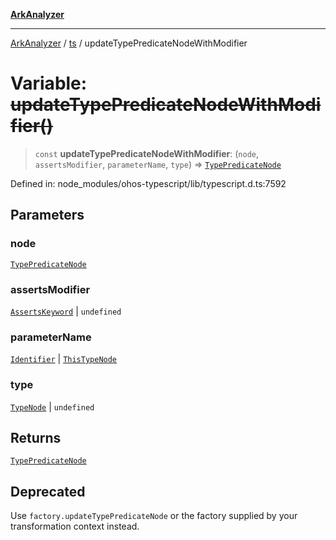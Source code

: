[**ArkAnalyzer**](../../../../README.md)

***

[ArkAnalyzer](../../../../globals.md) / [ts](../README.md) / updateTypePredicateNodeWithModifier

# Variable: ~~updateTypePredicateNodeWithModifier()~~

> `const` **updateTypePredicateNodeWithModifier**: (`node`, `assertsModifier`, `parameterName`, `type`) => [`TypePredicateNode`](../interfaces/TypePredicateNode.md)

Defined in: node\_modules/ohos-typescript/lib/typescript.d.ts:7592

## Parameters

### node

[`TypePredicateNode`](../interfaces/TypePredicateNode.md)

### assertsModifier

[`AssertsKeyword`](../type-aliases/AssertsKeyword.md) | `undefined`

### parameterName

[`Identifier`](../interfaces/Identifier.md) | [`ThisTypeNode`](../interfaces/ThisTypeNode.md)

### type

[`TypeNode`](../interfaces/TypeNode.md) | `undefined`

## Returns

[`TypePredicateNode`](../interfaces/TypePredicateNode.md)

## Deprecated

Use `factory.updateTypePredicateNode` or the factory supplied by your transformation context instead.
